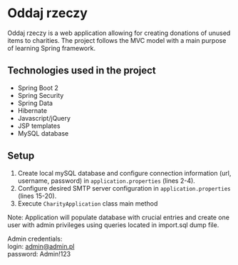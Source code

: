 # Oddaj rzeczy
Oddaj rzeczy is a web application allowing for creating donations of unused items to charities. The project follows the MVC model with 
a main purpose of learning Spring framework. 

## Technologies used in  the project
- Spring Boot 2
- Spring Security
- Spring Data
- Hibernate
- Javascript/jQuery
- JSP templates
- MySQL database

## Setup
1. Create local mySQL database and configure connection information (url, username, password) in `application.properties` (lines 2-4). 
2. Configure desired SMTP server configuration in `application.properties` (lines 15-20). 
2. Execute `CharityApplication` class main method

Note: Application will populate database with crucial entries and create one user with admin privileges using queries located in import.sql dump file.
  
Admin credentials:  
login: admin@admin.pl  
password: Admin!123

 
	
	
